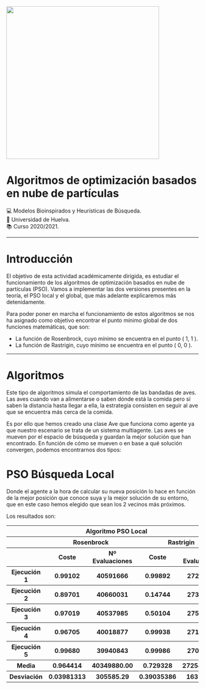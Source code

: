 <img src="imagenes/1.tiff" width="400px"/>

# Algoritmos de optimización basados en nube de partículas
:computer: Modelos Bioinspirados y Heurísticas de Búsqueda.  
:school: Universidad de Huelva.  
:books: Curso 2020/2021.

___

# Introducción
El objetivo de esta actividad académicamente dirigida, es estudiar el funcionamiento de los algoritmos de optimización basados en nube de partículas (PSO). Vamos a implementar las dos versiones presentes en la teoría, el PSO local y el global, que más adelante explicaremos más detenidamente.

Para poder poner en marcha el funcionamiento de estos algoritmos se nos ha asignado como objetivo encontrar el punto mínimo global de dos funciones matemáticas, que son:
- La función de Rosenbrock, cuyo mínimo se encuentra en el punto ( 1, 1 ).
- La función de Rastrigin, cuyo mínimo se encuentra en el punto ( 0, 0 ).

___

# Algoritmos
Este tipo de algoritmos simula el comportamiento de las bandadas de aves. Las aves cuando van a alimentarse o saben dónde está la comida pero sí saben la distancia hasta llegar a ella, la estrategia consisten en seguir al ave que se encuentra más cerca de la comida.

Es por ello que hemos creado una clase Ave que funciona como agente ya que nuestro escenario se trata de un sistema multiagente. Las aves se mueven por el espacio de búsqueda y guardan la mejor solución que han encontrado. En función de cómo se mueven o en base a qué solución convergen, podemos encontrarnos dos tipos:

# PSO Búsqueda Local
Donde el agente a la hora de calcular su nueva posición lo hace en función de la mejor posición que conoce suya y la mejor solución de su entorno, que en este caso hemos elegido que sean los 2 vecinos más próximos.

Los resultados son:

<table style="width:100%">
    <tr>
        <th colspan='5'> Algoritmo PSO Local</th>
    </tr>
    <tr>
        <th></th>
        <th colspan='2'>Rosenbrock</th>
        <th colspan='2'>Rastrigin</th>
    </tr>
    <tr>
        <th></th>
        <th>Coste</th>
        <th>Nº Evaluaciones</th>
        <th>Coste</th>
        <th>Nº Evaluaciones</th>
    </tr>
    <tr>
        <th>Ejecución 1</th>
        <th>0.99102</th>
        <th>40591666</th>
        <th>0.99892</th>
        <th>27243802</th>
    </tr>
    <tr>
        <th>Ejecución 2</th>
        <th>0.89701</th>
        <th>40660031</th>
        <th>0.14744</th>
        <th>27336128</th>
    </tr>
    <tr>
        <th>Ejecución 3</th>
        <th>0.97019</th>
        <th>40537985</th>
        <th>0.50104</th>
        <th>27517422</th>
    </tr>
    <tr>
        <th>Ejecución 4</th>
        <th>0.96705</th>
        <th>40018877</th>
        <th>0.99938</th>
        <th>27117650</th>
    </tr>
    <tr>
        <th>Ejecución 5</th>
        <th>0.99680</th>
        <th>39940843</th>
        <th>0.99986</th>
        <th>27056116</th>
    </tr>
    <tr>
        <th>Media</th>
        <th>0.964414</th>
        <th>40349880.00</th>
        <th>0.729328</th>
        <th>27254223.00</th>
    </tr>
    <tr>
        <th>Desviación</th>
        <th>0.03981313</th>
        <th>305585.29</th>
        <th>0.39035386</th>
        <th>163700.52</th>
    </tr>
</table>